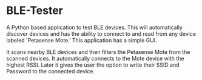 # BLE-Tester
A Python based application to test BLE devices. This will automatically discover devices and has the ability to connect to and read from any device labeled 'Petasense Mote.’ This application has a simple GUI. 

It scans nearby BLE devices and then filters the Petasense Mote from the scanned devices. It automatically connects to the Mote device with the highest RSSI. Later it gives the user the option to write their SSID and Password to the connected device. 
